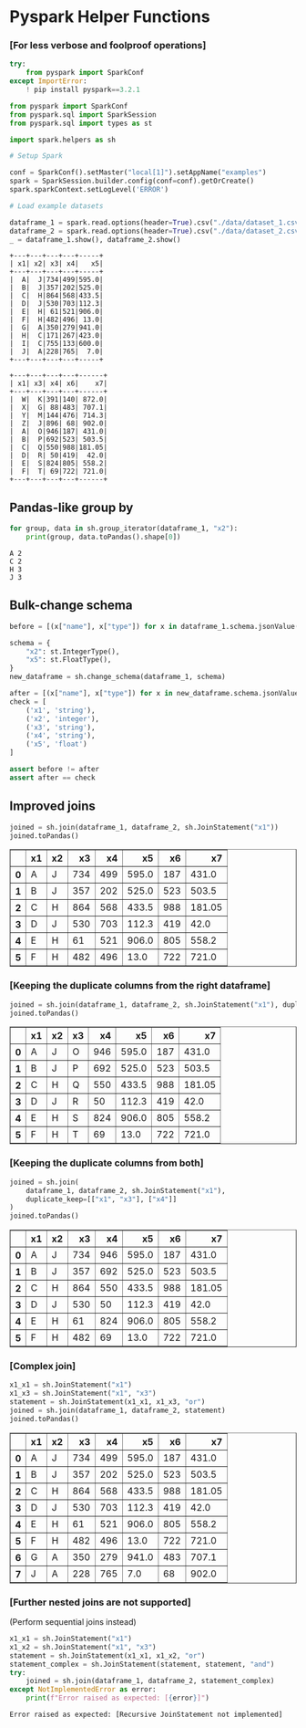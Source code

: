 # Pyspark Helper Functions
### [For less verbose and foolproof operations]


```python
try:
    from pyspark import SparkConf
except ImportError:
    ! pip install pyspark==3.2.1

from pyspark import SparkConf
from pyspark.sql import SparkSession
from pyspark.sql import types as st

import spark.helpers as sh
```


```python
# Setup Spark

conf = SparkConf().setMaster("local[1]").setAppName("examples")
spark = SparkSession.builder.config(conf=conf).getOrCreate()
spark.sparkContext.setLogLevel('ERROR')
```


```python
# Load example datasets

dataframe_1 = spark.read.options(header=True).csv("./data/dataset_1.csv")
dataframe_2 = spark.read.options(header=True).csv("./data/dataset_2.csv")
_ = dataframe_1.show(), dataframe_2.show()
```

    +---+---+---+---+-----+
    | x1| x2| x3| x4|   x5|
    +---+---+---+---+-----+
    |  A|  J|734|499|595.0|
    |  B|  J|357|202|525.0|
    |  C|  H|864|568|433.5|
    |  D|  J|530|703|112.3|
    |  E|  H| 61|521|906.0|
    |  F|  H|482|496| 13.0|
    |  G|  A|350|279|941.0|
    |  H|  C|171|267|423.0|
    |  I|  C|755|133|600.0|
    |  J|  A|228|765|  7.0|
    +---+---+---+---+-----+
    
    +---+---+---+---+------+
    | x1| x3| x4| x6|    x7|
    +---+---+---+---+------+
    |  W|  K|391|140| 872.0|
    |  X|  G| 88|483| 707.1|
    |  Y|  M|144|476| 714.3|
    |  Z|  J|896| 68| 902.0|
    |  A|  O|946|187| 431.0|
    |  B|  P|692|523| 503.5|
    |  C|  Q|550|988|181.05|
    |  D|  R| 50|419|  42.0|
    |  E|  S|824|805| 558.2|
    |  F|  T| 69|722| 721.0|
    +---+---+---+---+------+
    


## Pandas-like group by


```python
for group, data in sh.group_iterator(dataframe_1, "x2"):
    print(group, data.toPandas().shape[0])
```

    A 2
    C 2
    H 3
    J 3


## Bulk-change schema


```python
before = [(x["name"], x["type"]) for x in dataframe_1.schema.jsonValue()["fields"]]

schema = {
    "x2": st.IntegerType(),
    "x5": st.FloatType(),
}
new_dataframe = sh.change_schema(dataframe_1, schema)

after = [(x["name"], x["type"]) for x in new_dataframe.schema.jsonValue()["fields"]]
check = [
    ('x1', 'string'),
    ('x2', 'integer'),
    ('x3', 'string'),
    ('x4', 'string'),
    ('x5', 'float')
]

assert before != after
assert after == check
```

## Improved joins


```python
joined = sh.join(dataframe_1, dataframe_2, sh.JoinStatement("x1"))
joined.toPandas()
```




<div>

<table border="1" class="dataframe">
  <thead>
    <tr style="text-align: right;">
      <th></th>
      <th>x1</th>
      <th>x2</th>
      <th>x3</th>
      <th>x4</th>
      <th>x5</th>
      <th>x6</th>
      <th>x7</th>
    </tr>
  </thead>
  <tbody>
    <tr>
      <th>0</th>
      <td>A</td>
      <td>J</td>
      <td>734</td>
      <td>499</td>
      <td>595.0</td>
      <td>187</td>
      <td>431.0</td>
    </tr>
    <tr>
      <th>1</th>
      <td>B</td>
      <td>J</td>
      <td>357</td>
      <td>202</td>
      <td>525.0</td>
      <td>523</td>
      <td>503.5</td>
    </tr>
    <tr>
      <th>2</th>
      <td>C</td>
      <td>H</td>
      <td>864</td>
      <td>568</td>
      <td>433.5</td>
      <td>988</td>
      <td>181.05</td>
    </tr>
    <tr>
      <th>3</th>
      <td>D</td>
      <td>J</td>
      <td>530</td>
      <td>703</td>
      <td>112.3</td>
      <td>419</td>
      <td>42.0</td>
    </tr>
    <tr>
      <th>4</th>
      <td>E</td>
      <td>H</td>
      <td>61</td>
      <td>521</td>
      <td>906.0</td>
      <td>805</td>
      <td>558.2</td>
    </tr>
    <tr>
      <th>5</th>
      <td>F</td>
      <td>H</td>
      <td>482</td>
      <td>496</td>
      <td>13.0</td>
      <td>722</td>
      <td>721.0</td>
    </tr>
  </tbody>
</table>
</div>



### [Keeping the duplicate columns from the right dataframe]


```python
joined = sh.join(dataframe_1, dataframe_2, sh.JoinStatement("x1"), duplicate_keep="right")
joined.toPandas()
```




<div>

<table border="1" class="dataframe">
  <thead>
    <tr style="text-align: right;">
      <th></th>
      <th>x1</th>
      <th>x2</th>
      <th>x3</th>
      <th>x4</th>
      <th>x5</th>
      <th>x6</th>
      <th>x7</th>
    </tr>
  </thead>
  <tbody>
    <tr>
      <th>0</th>
      <td>A</td>
      <td>J</td>
      <td>O</td>
      <td>946</td>
      <td>595.0</td>
      <td>187</td>
      <td>431.0</td>
    </tr>
    <tr>
      <th>1</th>
      <td>B</td>
      <td>J</td>
      <td>P</td>
      <td>692</td>
      <td>525.0</td>
      <td>523</td>
      <td>503.5</td>
    </tr>
    <tr>
      <th>2</th>
      <td>C</td>
      <td>H</td>
      <td>Q</td>
      <td>550</td>
      <td>433.5</td>
      <td>988</td>
      <td>181.05</td>
    </tr>
    <tr>
      <th>3</th>
      <td>D</td>
      <td>J</td>
      <td>R</td>
      <td>50</td>
      <td>112.3</td>
      <td>419</td>
      <td>42.0</td>
    </tr>
    <tr>
      <th>4</th>
      <td>E</td>
      <td>H</td>
      <td>S</td>
      <td>824</td>
      <td>906.0</td>
      <td>805</td>
      <td>558.2</td>
    </tr>
    <tr>
      <th>5</th>
      <td>F</td>
      <td>H</td>
      <td>T</td>
      <td>69</td>
      <td>13.0</td>
      <td>722</td>
      <td>721.0</td>
    </tr>
  </tbody>
</table>
</div>



### [Keeping the duplicate columns from both]


```python
joined = sh.join(
    dataframe_1, dataframe_2, sh.JoinStatement("x1"), 
    duplicate_keep=[["x1", "x3"], ["x4"]]
)
joined.toPandas()
```




<div>

<table border="1" class="dataframe">
  <thead>
    <tr style="text-align: right;">
      <th></th>
      <th>x1</th>
      <th>x2</th>
      <th>x3</th>
      <th>x4</th>
      <th>x5</th>
      <th>x6</th>
      <th>x7</th>
    </tr>
  </thead>
  <tbody>
    <tr>
      <th>0</th>
      <td>A</td>
      <td>J</td>
      <td>734</td>
      <td>946</td>
      <td>595.0</td>
      <td>187</td>
      <td>431.0</td>
    </tr>
    <tr>
      <th>1</th>
      <td>B</td>
      <td>J</td>
      <td>357</td>
      <td>692</td>
      <td>525.0</td>
      <td>523</td>
      <td>503.5</td>
    </tr>
    <tr>
      <th>2</th>
      <td>C</td>
      <td>H</td>
      <td>864</td>
      <td>550</td>
      <td>433.5</td>
      <td>988</td>
      <td>181.05</td>
    </tr>
    <tr>
      <th>3</th>
      <td>D</td>
      <td>J</td>
      <td>530</td>
      <td>50</td>
      <td>112.3</td>
      <td>419</td>
      <td>42.0</td>
    </tr>
    <tr>
      <th>4</th>
      <td>E</td>
      <td>H</td>
      <td>61</td>
      <td>824</td>
      <td>906.0</td>
      <td>805</td>
      <td>558.2</td>
    </tr>
    <tr>
      <th>5</th>
      <td>F</td>
      <td>H</td>
      <td>482</td>
      <td>69</td>
      <td>13.0</td>
      <td>722</td>
      <td>721.0</td>
    </tr>
  </tbody>
</table>
</div>



### [Complex join]


```python
x1_x1 = sh.JoinStatement("x1")
x1_x3 = sh.JoinStatement("x1", "x3")
statement = sh.JoinStatement(x1_x1, x1_x3, "or")
joined = sh.join(dataframe_1, dataframe_2, statement)
joined.toPandas()
```




<div>

<table border="1" class="dataframe">
  <thead>
    <tr style="text-align: right;">
      <th></th>
      <th>x1</th>
      <th>x2</th>
      <th>x3</th>
      <th>x4</th>
      <th>x5</th>
      <th>x6</th>
      <th>x7</th>
    </tr>
  </thead>
  <tbody>
    <tr>
      <th>0</th>
      <td>A</td>
      <td>J</td>
      <td>734</td>
      <td>499</td>
      <td>595.0</td>
      <td>187</td>
      <td>431.0</td>
    </tr>
    <tr>
      <th>1</th>
      <td>B</td>
      <td>J</td>
      <td>357</td>
      <td>202</td>
      <td>525.0</td>
      <td>523</td>
      <td>503.5</td>
    </tr>
    <tr>
      <th>2</th>
      <td>C</td>
      <td>H</td>
      <td>864</td>
      <td>568</td>
      <td>433.5</td>
      <td>988</td>
      <td>181.05</td>
    </tr>
    <tr>
      <th>3</th>
      <td>D</td>
      <td>J</td>
      <td>530</td>
      <td>703</td>
      <td>112.3</td>
      <td>419</td>
      <td>42.0</td>
    </tr>
    <tr>
      <th>4</th>
      <td>E</td>
      <td>H</td>
      <td>61</td>
      <td>521</td>
      <td>906.0</td>
      <td>805</td>
      <td>558.2</td>
    </tr>
    <tr>
      <th>5</th>
      <td>F</td>
      <td>H</td>
      <td>482</td>
      <td>496</td>
      <td>13.0</td>
      <td>722</td>
      <td>721.0</td>
    </tr>
    <tr>
      <th>6</th>
      <td>G</td>
      <td>A</td>
      <td>350</td>
      <td>279</td>
      <td>941.0</td>
      <td>483</td>
      <td>707.1</td>
    </tr>
    <tr>
      <th>7</th>
      <td>J</td>
      <td>A</td>
      <td>228</td>
      <td>765</td>
      <td>7.0</td>
      <td>68</td>
      <td>902.0</td>
    </tr>
  </tbody>
</table>
</div>



### [Further nested joins are not supported]
(Perform sequential joins instead)


```python
x1_x1 = sh.JoinStatement("x1")
x1_x2 = sh.JoinStatement("x1", "x3")
statement = sh.JoinStatement(x1_x1, x1_x2, "or")
statement_complex = sh.JoinStatement(statement, statement, "and")
try:
    joined = sh.join(dataframe_1, dataframe_2, statement_complex)
except NotImplementedError as error:
    print(f"Error raised as expected: [{error}]")
```

    Error raised as expected: [Recursive JoinStatement not implemented]
